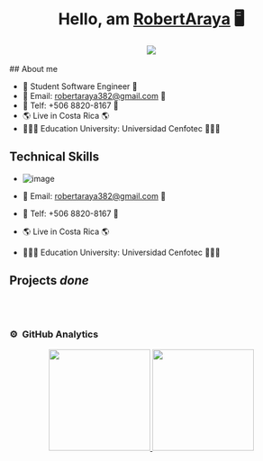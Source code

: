 <div align="center">
<h1 align="center">Hello, am <a href="https://www.linkedin.com/in/robert-david-araya-carrillo-2647ba2b0">RobertAraya</a> 🖥️</h1>
</div>
<div align="center">
<img src="https://media.licdn.com/dms/image/D4E16AQFfV2s6EBmhww/profile-displaybackgroundimage-shrink_200_800/0/1708669774553?e=1714003200&v=beta&t=-GITIkrr6O0MDSH4l7KFf4Y2SnIz_yP6OQrYZdhITGc">
</div>



<br>
## About me

- 📖 Student Software Engineer 📖
- 📧 Email: robertaraya382@gmail.com 📧
- 📲 Telf: +506 8820-8167 📲 
- 🌎 Live in Costa Rica 🌎
- 🧑🏻‍🎓 Education University: Universidad Cenfotec 🧑🏻‍🎓


## Technical Skills

- ![image](https://github.com/RobertArayaCarrillo/RobertArayaCarrillo/assets/92409762/c0bb8883-9077-4bf6-9bbc-5e6ee54c90d4)

- 📧 Email: robertaraya382@gmail.com 📧
- 📲 Telf: +506 8820-8167 📲 
- 🌎 Live in Costa Rica 🌎
- 🧑🏻‍🎓 Education University: Universidad Cenfotec 🧑🏻‍🎓


## Projects *done*
<table>



</table>                                                                                 
</div>
<br>

### ⚙️ &nbsp;GitHub Analytics

<p align="center">
<a href="https://github.com/ArisGuimera">
  <img height="180em" src="https://github-readme-stats-eight-theta.vercel.app/api?username=ArisGuimera&show_icons=true&theme=algolia&include_all_commits=true&count_private=true"/>
  <img height="180em" src="https://github-readme-stats-eight-theta.vercel.app/api/top-langs/?username=ArisGuimera&layout=compact&langs_count=8&theme=algolia"/>
</a>
</p>
